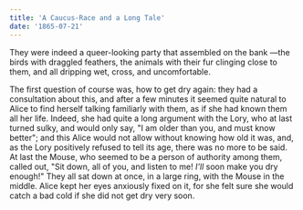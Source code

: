 ```yaml
---
title: 'A Caucus-Race and a Long Tale'
date: '1865-07-21'
---
```


They were indeed a queer-looking party that assembled on the bank —the birds with draggled feathers, the animals with their fur clinging close to them, and all dripping wet, cross, and uncomfortable.

The first question of course was, how to get dry again: they had a consultation about this, and after a few minutes it seemed quite natural to Alice to find herself talking familiarly with them, as if she had known them all her life. Indeed, she had quite a long argument with the Lory, who at last turned sulky, and would only say, "I am older than you, and must know better"; and this Alice would not allow without knowing how old it was, and, as the Lory positively refused to tell its age, there was no more to be said. At last the Mouse, who seemed to be a person of authority among them, called out, "Sit down, all of you, and listen to me! _I’ll_ soon make you dry enough!" They all sat down at once, in a large ring, with the Mouse in the middle. Alice kept her eyes anxiously fixed on it, for she felt sure she would catch a bad cold if she did not get dry very soon.
